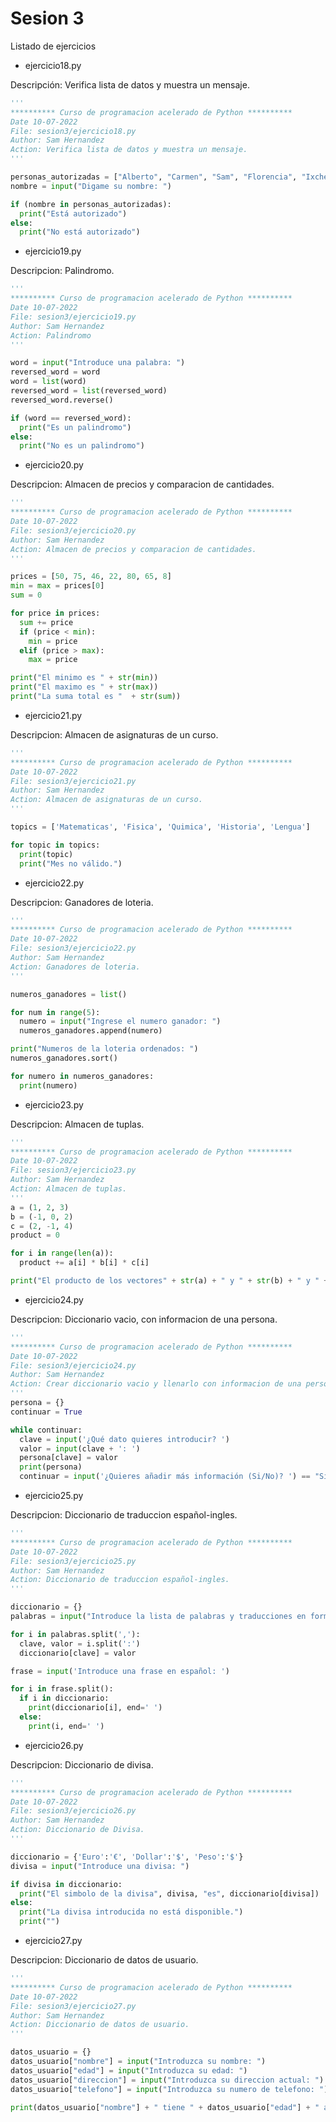 # Sesion 3

Listado de ejercicios

* ejercicio18.py

Descripción: Verifica lista de datos y muestra un mensaje.

``` python
'''
********** Curso de programacion acelerado de Python **********
Date 10-07-2022
File: sesion3/ejercicio18.py
Author: Sam Hernandez
Action: Verifica lista de datos y muestra un mensaje.
'''

personas_autorizadas = ["Alberto", "Carmen", "Sam", "Florencia", "Ixchel"]
nombre = input("Digame su nombre: ")

if (nombre in personas_autorizadas):
  print("Está autorizado")
else:
  print("No está autorizado")
```

* ejercicio19.py

Descripcion: Palindromo.

``` python
'''
********** Curso de programacion acelerado de Python **********
Date 10-07-2022
File: sesion3/ejercicio19.py
Author: Sam Hernandez
Action: Palindromo
'''

word = input("Introduce una palabra: ")
reversed_word = word
word = list(word)
reversed_word = list(reversed_word)
reversed_word.reverse()

if (word == reversed_word):
  print("Es un palindromo")
else:
  print("No es un palindromo")
```

* ejercicio20.py

Descripcion: Almacen de precios y comparacion de cantidades.

``` python
'''
********** Curso de programacion acelerado de Python **********
Date 10-07-2022
File: sesion3/ejercicio20.py
Author: Sam Hernandez
Action: Almacen de precios y comparacion de cantidades.
'''

prices = [50, 75, 46, 22, 80, 65, 8]
min = max = prices[0]
sum = 0

for price in prices:
  sum += price
  if (price < min):
    min = price
  elif (price > max):
    max = price

print("El minimo es " + str(min))
print("El maximo es " + str(max))
print("La suma total es "  + str(sum))
```

* ejercicio21.py

Descripcion: Almacen de asignaturas de un curso.

``` python
'''
********** Curso de programacion acelerado de Python **********
Date 10-07-2022
File: sesion3/ejercicio21.py
Author: Sam Hernandez
Action: Almacen de asignaturas de un curso.
'''

topics = ['Matematicas', 'Fisica', 'Quimica', 'Historia', 'Lengua']

for topic in topics:
  print(topic)
  print("Mes no válido.")
```

* ejercicio22.py

Descripcion: Ganadores de loteria.

``` python
'''
********** Curso de programacion acelerado de Python **********
Date 10-07-2022
File: sesion3/ejercicio22.py
Author: Sam Hernandez
Action: Ganadores de loteria.
'''

numeros_ganadores = list()

for num in range(5):
  numero = input("Ingrese el numero ganador: ")
  numeros_ganadores.append(numero)

print("Numeros de la loteria ordenados: ")
numeros_ganadores.sort()

for numero in numeros_ganadores:
  print(numero)
```

* ejercicio23.py

Descripcion: Almacen de tuplas.

``` python
'''
********** Curso de programacion acelerado de Python **********
Date 10-07-2022
File: sesion3/ejercicio23.py
Author: Sam Hernandez
Action: Almacen de tuplas.
'''
a = (1, 2, 3)
b = (-1, 0, 2)
c = (2, -1, 4)
product = 0

for i in range(len(a)):
  product += a[i] * b[i] * c[i]

print("El producto de los vectores" + str(a) + " y " + str(b) + " y " + str(c) + " es " + str(product))
```

* ejercicio24.py

Descripcion: Diccionario vacio, con informacion de una persona.

``` python
'''
********** Curso de programacion acelerado de Python **********
Date 10-07-2022
File: sesion3/ejercicio24.py
Author: Sam Hernandez
Action: Crear diccionario vacio y llenarlo con informacion de una persona.
'''
persona = {}
continuar = True

while continuar:
  clave = input('¿Qué dato quieres introducir? ')
  valor = input(clave + ': ')
  persona[clave] = valor
  print(persona)
  continuar = input('¿Quieres añadir más información (Si/No)? ') == "Si"
```

* ejercicio25.py

Descripcion: Diccionario de traduccion español-ingles.

``` python
'''
********** Curso de programacion acelerado de Python **********
Date 10-07-2022
File: sesion3/ejercicio25.py
Author: Sam Hernandez
Action: Diccionario de traduccion español-ingles.
'''

diccionario = {}
palabras = input("Introduce la lista de palabras y traducciones en formato palabra:traduccion separadas por comas: ")

for i in palabras.split(','):
  clave, valor = i.split(':')
  diccionario[clave] = valor

frase = input('Introduce una frase en español: ')

for i in frase.split():
  if i in diccionario:
    print(diccionario[i], end=' ')
  else:
    print(i, end=' ')
```

* ejercicio26.py

Descripcion: Diccionario de divisa.

``` python
'''
********** Curso de programacion acelerado de Python **********
Date 10-07-2022
File: sesion3/ejercicio26.py
Author: Sam Hernandez
Action: Diccionario de Divisa.
'''

diccionario = {'Euro':'€', 'Dollar':'$', 'Peso':'$'}
divisa = input("Introduce una divisa: ")

if divisa in diccionario:
  print("El simbolo de la divisa", divisa, "es", diccionario[divisa])
else:
  print("La divisa introducida no está disponible.")
  print("")
```

* ejercicio27.py

Descripcion: Diccionario de datos de usuario.

``` python
'''
********** Curso de programacion acelerado de Python **********
Date 10-07-2022
File: sesion3/ejercicio27.py
Author: Sam Hernandez
Action: Diccionario de datos de usuario.
'''

datos_usuario = {}
datos_usuario["nombre"] = input("Introduzca su nombre: ")
datos_usuario["edad"] = input("Introduzca su edad: ")
datos_usuario["direccion"] = input("Introduzca su direccion actual: ")
datos_usuario["telefono"] = input("Introduzca su numero de telefono: ")

print(datos_usuario["nombre"] + " tiene " + datos_usuario["edad"] + " años, vive en " + datos_usuario["direccion"] + " y su numero de telefono es " + datos_usuario["telefono"] + ".")
```
